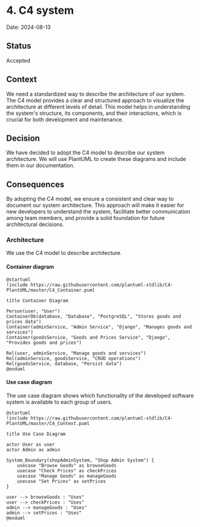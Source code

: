 # 4. C4 system

Date: 2024-08-13

## Status

Accepted

## Context

We need a standardized way to describe the architecture of our system. 
The C4 model provides a clear and structured approach to visualize the architecture at different levels of detail. 
This model helps in understanding the system's structure, its components, and their interactions, which is crucial 
for both development and maintenance.

## Decision

We have decided to adopt the C4 model to describe our system architecture. 
We will use PlantUML to create these diagrams and include them in our documentation.

## Consequences

By adopting the C4 model, we ensure a consistent and clear way to document our system architecture.
This approach will make it easier for new developers to understand the system, facilitate better communication among team members, 
and provide a solid foundation for future architectural decisions. 

### Architecture

We use the C4 model to describe architecture.

#### Container diagram

```plantuml
@startuml
!include https://raw.githubusercontent.com/plantuml-stdlib/C4-PlantUML/master/C4_Container.puml

title Container Diagram

Person(user, "User")
ContainerDb(database, "Database", "PostgreSQL", "Stores goods and prices data")
Container(adminService, "Admin Service", "Django", "Manages goods and services")
Container(goodsService, "Goods and Prices Service", "Django", "Provides goods and prices")

Rel(user, adminService, "Manage goods and services")
Rel(adminService, goodsService, "CRUD operations")
Rel(goodsService, database, "Persist data")
@enduml
```

#### Use case diagram

The use case diagram shows which functionality of the developed software system is
available to each group of users.

```plantuml
@startuml
!include https://raw.githubusercontent.com/plantuml-stdlib/C4-PlantUML/master/C4_Context.puml

title Use Case Diagram

actor User as user
actor Admin as admin

System_Boundary(shopAdminSystem, "Shop Admin System") {
    usecase "Browse Goods" as browseGoods
    usecase "Check Prices" as checkPrices
    usecase "Manage Goods" as manageGoods
    usecase "Set Prices" as setPrices
}

user --> browseGoods : "Uses"
user --> checkPrices : "Uses"
admin --> manageGoods : "Uses"
admin --> setPrices : "Uses"
@enduml
```

